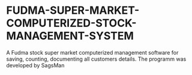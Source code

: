# FUDMA-SUPER-MARKET-COMPUTERIZED-STOCK-MANAGEMENT-SYSTEM
A Fudma stock super market computerized  management software for saving, counting, documenting all customers details.  The programm was developed by SagsMan  
